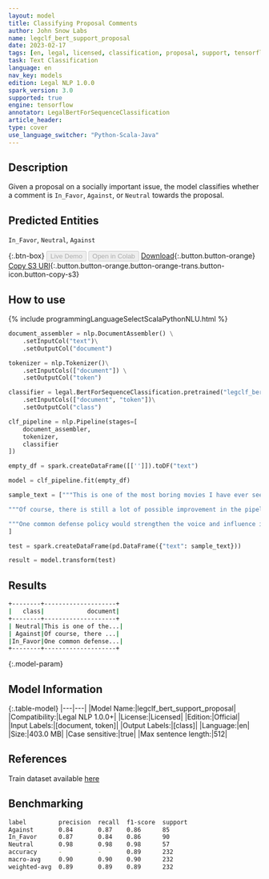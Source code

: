 ```yaml
---
layout: model
title: Classifying Proposal Comments
author: John Snow Labs
name: legclf_bert_support_proposal
date: 2023-02-17
tags: [en, legal, licensed, classification, proposal, support, tensorflow]
task: Text Classification
language: en
nav_key: models
edition: Legal NLP 1.0.0
spark_version: 3.0
supported: true
engine: tensorflow
annotator: LegalBertForSequenceClassification
article_header:
type: cover
use_language_switcher: "Python-Scala-Java"
---
```


## Description

Given a proposal on a socially important issue, the model classifies whether a comment is `In_Favor`, `Against`, or `Neutral` towards the proposal.

## Predicted Entities

`In_Favor`, `Neutral`, `Against`

{:.btn-box}
<button class="button button-orange" disabled>Live Demo</button>
<button class="button button-orange" disabled>Open in Colab</button>
[Download](https://s3.amazonaws.com/auxdata.johnsnowlabs.com/legal/models/legclf_bert_support_proposal_en_1.0.0_3.0_1676599695968.zip){:.button.button-orange}
[Copy S3 URI](s3://auxdata.johnsnowlabs.com/legal/models/legclf_bert_support_proposal_en_1.0.0_3.0_1676599695968.zip){:.button.button-orange.button-orange-trans.button-icon.button-copy-s3}

## How to use



<div class="tabs-box" markdown="1">
{% include programmingLanguageSelectScalaPythonNLU.html %}

```python
document_assembler = nlp.DocumentAssembler() \
    .setInputCol("text")\
    .setOutputCol("document")

tokenizer = nlp.Tokenizer()\
    .setInputCols(["document"]) \
    .setOutputCol("token")

classifier = legal.BertForSequenceClassification.pretrained("legclf_bert_support_proposal", "en", "legal/models")\
    .setInputCols(["document", "token"])\
    .setOutputCol("class")

clf_pipeline = nlp.Pipeline(stages=[
    document_assembler, 
    tokenizer,
    classifier    
])

empty_df = spark.createDataFrame([['']]).toDF("text")

model = clf_pipeline.fit(empty_df)

sample_text = ["""This is one of the most boring movies I have ever seen, its horrible. Christopher Lee is good but he is hardly in it, the only good part is the opening scene. Don't be fooled by the title. "End of the World" is truly a bad movie, I stopped watching it close to the end it was so bad, only for die-hard b-movie fans that have the brain to stand this vomit.""",

"""Of course, there is still a lot of possible improvement in the pipeline, but we definitely don't have to wait for some genius new technology to start. Why am I so definitely against this proposal though it sounds so reasonable and helpful? I'm definitely against the notion that we'll have to wait for a new genius industrial technology to show up to even think of starting a proper transformation. In my opinion, the opposite is true: We have to start right now with what we have & by the way develop better concepts of how to use all the technology & methods already available optimally. And for me, nuclear energy which is - by the way - relaunched with this proposal, is definitely not part of the game, not even in the modular mini-nuke version of Mr. Gates. There are people who know much more about renewable energy than Mr. Gates & completely energy independent who hate that book because of this crap.""",

"""One common defense policy would strengthen the voice and influence in our own backyard. A strong EU army can be a stabilizing factor in the unstable regions around our continent. We Europeans should take our safety and defense into our own hands and not rely on the US to do it for us."""
]

test = spark.createDataFrame(pd.DataFrame({"text": sample_text}))

result = model.transform(test)
```

</div>

## Results

```bash
+--------+--------------------+
|   class|            document|
+--------+--------------------+
| Neutral|This is one of the...|
| Against|Of course, there ...|
|In_Favor|One common defense...|
+--------+--------------------+
```

{:.model-param}
## Model Information

{:.table-model}
|---|---|
|Model Name:|legclf_bert_support_proposal|
|Compatibility:|Legal NLP 1.0.0+|
|License:|Licensed|
|Edition:|Official|
|Input Labels:|[document, token]|
|Output Labels:|[class]|
|Language:|en|
|Size:|403.0 MB|
|Case sensitive:|true|
|Max sentence length:|512|

## References

Train dataset available [here](https://touche.webis.de/clef23/touche23-web/multilingual-stance-classification.html#data)

## Benchmarking

```bash
label         precision  recall  f1-score  support 
Against       0.84       0.87    0.86      85      
In_Favor      0.87       0.84    0.86      90      
Neutral       0.98       0.98    0.98      57      
accuracy      -          -       0.89      232     
macro-avg     0.90       0.90    0.90      232     
weighted-avg  0.89       0.89    0.89      232   
```

